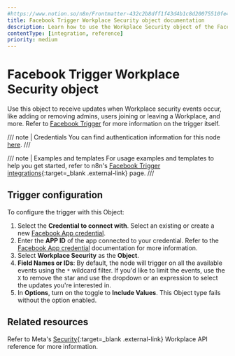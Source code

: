 ```yaml
---
#https://www.notion.so/n8n/Frontmatter-432c2b8dff1f43d4b1c8d20075510fe4
title: Facebook Trigger Workplace Security object documentation
description: Learn how to use the Workplace Security object of the Facebook Trigger node in n8n. Follow technical documentation to integrate the Facebook Trigger node's Workplace Security object into your workflows.
contentType: [integration, reference]
priority: medium
---
```


# Facebook Trigger Workplace Security object

Use this object to receive updates when Workplace security events occur, like adding or removing admins, users joining or leaving a Workplace, and more. Refer to [Facebook Trigger](/integrations/builtin/trigger-nodes/n8n-nodes-base.facebooktrigger/) for more information on the trigger itself.

/// note | Credentials
You can find authentication information for this node [here](/integrations/builtin/credentials/facebookapp/).
///

///  note  | Examples and templates
For usage examples and templates to help you get started, refer to n8n's [Facebook Trigger integrations](https://n8n.io/integrations/facebook-trigger/){:target=_blank .external-link} page.
///

## Trigger configuration

To configure the trigger with this Object:

1. Select the **Credential to connect with**. Select an existing or create a new [Facebook App credential](/integrations/builtin/credentials/facebookapp/).
1. Enter the **APP ID** of the app connected to your credential. Refer to the [Facebook App credential](/integrations/builtin/credentials/facebookapp/) documentation for more information.
1. Select **Workplace Security** as the **Object**.
1. **Field Names or IDs**: By default, the node will trigger on all the available events using the `*` wildcard filter. If you'd like to limit the events, use the `X` to remove the star and use the dropdown or an expression to select the updates you're interested in.
1. In **Options**, turn on the toggle to **Include Values**. This Object type fails without the option enabled.

## Related resources

Refer to Meta's [Security](https://developers.facebook.com/docs/workplace/reference/webhooks/#security){:target=_blank .external-link} Workplace API reference for more information.
